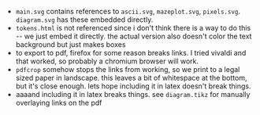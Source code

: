 - `main.svg` contains references to `ascii.svg`, `mazeplot.svg`, `pixels.svg`. `diagram.svg` has these embedded directly.
- `tokens.html` is not referenced since i don't think there is a way to do this -- we just embed it directly. the actual version also doesn't color the text background but just makes boxes
- to export to pdf, firefox for some reason breaks links. I tried vivaldi and that worked, so probably a chromium browser will work.
- `pdfcrop` somehow stops the links from working, so we print to a legal sized paper in landscape. this leaves a bit of whitespace at the bottom, but it's close enough. lets hope including it in latex doesn't break things.
- aaaand including it in latex breaks things. see `diagram.tikz` for manually overlaying links on the pdf